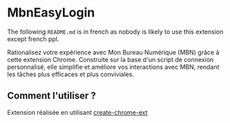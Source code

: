 # MbnEasyLogin

The following `README.md` is in french as nobody is likely to use this extension except french ppl.

Rationalisez votre expérience avec Mon Bureau Numérique (MBN) grâce à cette extension Chrome.
Construite sur la base d'un script de connexion personnalisé, elle simplifie et améliore vos interactions avec MBN, rendant les tâches plus efficaces et plus conviviales.

## Comment l'utiliser ?

Extension réalisée en utilisant [create-chrome-ext](https://github.com/guocaoyi/create-chrome-ext)
